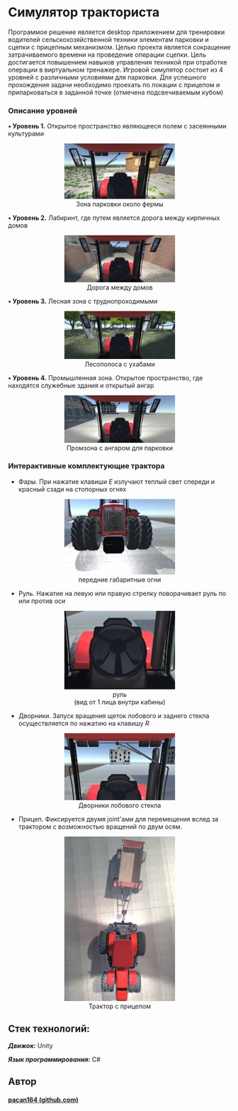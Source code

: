 # Симулятор тракториста
Программое решение является desktop приложением для тренировки водителей сельскохозяйственной техники элементам парковки и сцепки с прицепным механизмом. Целью проекта является сокращение затрачиваемого времени на проведение операции сцепки. Цель достигается повышением навыков управления техникой при отработке операции в виртуальном тренажере.  Игровой симулятор состоит из 4 уровней с различными условиями для парковки. Для успешного прохождения задачи необходимо проехать по локации с прицепом и припарковаться в заданной точке (отмечена подсвечиваемым кубом)

 ### <b>Описание уровней</b>
  
<p><b>• Уровень 1.</b> Открытое пространство являющееся полем с засеянными культурами</p>
<p align = "center">
   <img src="./pic/11.png" width="250">
   <br>
   Зона парковки около фермы
 </p>
   <p><b>• Уровень 2.</b> Лабиринт, где путем является дорога между кирпичных домов</p>
   <p align = "center">
   <img src="./pic/2.png" width="250">
   <br>
   Дорога между домов 
 </p>
 <p><b>• Уровень 3.</b> Лесная зона с труднопроходимыми</p>
  <p align = "center">
   <img src="./pic/3.png" width="250">
   <br>
   Лесополоса с ухабами
 </p>
  <p><b>• Уровень 4.</b> Промышленная зона. Открытое пространство, где находятся служебные здания и открытый ангар</p>
  <p align = "center">
   <img src="./pic/4.png" width="250">
   <br>
   Промзона с ангаром для парковки
 </p>
  
  ### <b>Интерактивные комплектующие трактора</b>
   - Фары. При нажатие клавиши *E* излучают теплый свет спереди и красный сзади на стопорных огнях
   
   <p align = "center">
   <img src="./pic/фары.png" width="250">
   <br>
   передние габаритные огни
 </p>
 
   - Руль. Нажатие на левую или правую стрелку поворачивает руль по или против оси
   <p align = "center">
   <img src="./pic/руль.png" width="250">
   <br>
   руль<br>(вид от 1 лица внутри кабины)
 </p>
  
   - Дворники. Запуск вращения щеток лобового и заднего стекла осуществляется по нажатию на клавишу *R*
   <p align = "center">
   <img src="./pic/дворники.png" width="250">
   <br>
   Дворники лобового стекла
 </p>
 
   - Прицеп. Фиксируется двумя joint'ами для перемещения вслед за трактором с возможностью вращений по двум осям.
 <p align = "center">
   <img src="./pic/прицеп.png" width="250">
   <br>
   Трактор с прицепом
 </p>

  
## Стек технологий:

***Движок:*** Unity

***Язык программирования:*** C#


## Автор
#### [pacan164 (github.com)](https://github.com/pacan164)
